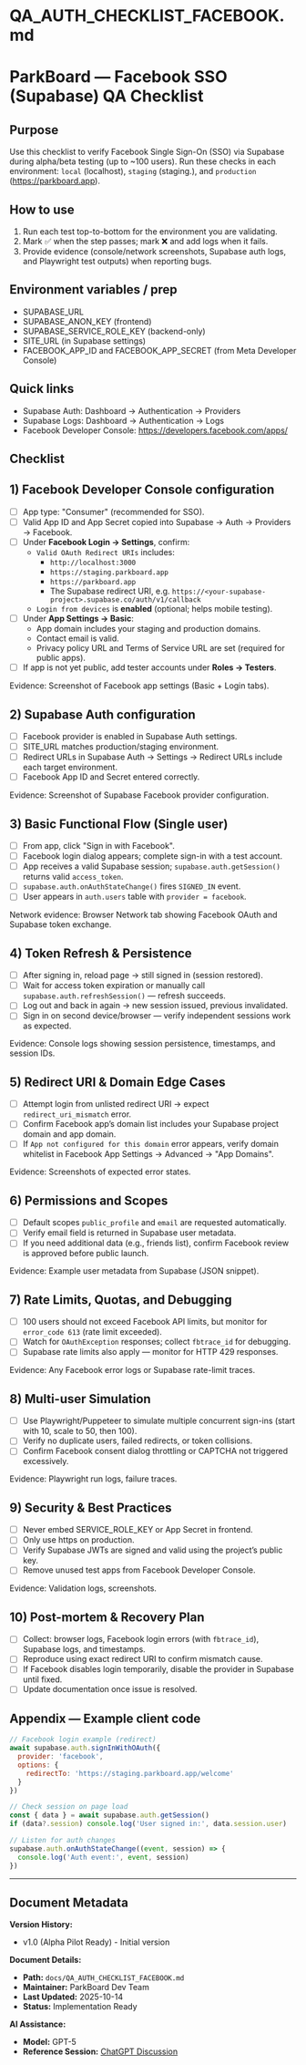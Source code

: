 
# QA_AUTH_CHECKLIST_FACEBOOK.md
ParkBoard — Facebook SSO (Supabase) QA Checklist
================================================

Purpose
-------
Use this checklist to verify Facebook Single Sign-On (SSO) via Supabase during alpha/beta testing (up to ~100 users). Run these checks in each environment: `local` (localhost), `staging` (staging.<your-domain>), and `production` (https://parkboard.app).

How to use
----------
1. Run each test top-to-bottom for the environment you are validating.
2. Mark ✅ when the step passes; mark ❌ and add logs when it fails.
3. Provide evidence (console/network screenshots, Supabase auth logs, and Playwright test outputs) when reporting bugs.

Environment variables / prep
----------------------------
- SUPABASE_URL
- SUPABASE_ANON_KEY (frontend)
- SUPABASE_SERVICE_ROLE_KEY (backend-only)
- SITE_URL (in Supabase settings)
- FACEBOOK_APP_ID and FACEBOOK_APP_SECRET (from Meta Developer Console)

Quick links
-----------
- Supabase Auth: Dashboard → Authentication → Providers
- Supabase Logs: Dashboard → Authentication → Logs
- Facebook Developer Console: https://developers.facebook.com/apps/

Checklist
---------

## 1) Facebook Developer Console configuration
- [ ] App type: "Consumer" (recommended for SSO).
- [ ] Valid App ID and App Secret copied into Supabase → Auth → Providers → Facebook.
- [ ] Under **Facebook Login → Settings**, confirm:
  - `Valid OAuth Redirect URIs` includes:
    - `http://localhost:3000`
    - `https://staging.parkboard.app`
    - `https://parkboard.app`
    - The Supabase redirect URI, e.g. `https://<your-supabase-project>.supabase.co/auth/v1/callback`
  - `Login from devices` is **enabled** (optional; helps mobile testing).
- [ ] Under **App Settings → Basic**:
  - App domain includes your staging and production domains.
  - Contact email is valid.
  - Privacy policy URL and Terms of Service URL are set (required for public apps).
- [ ] If app is not yet public, add tester accounts under **Roles → Testers**.

Evidence: Screenshot of Facebook app settings (Basic + Login tabs).

## 2) Supabase Auth configuration
- [ ] Facebook provider is enabled in Supabase Auth settings.
- [ ] SITE_URL matches production/staging environment.
- [ ] Redirect URLs in Supabase Auth → Settings → Redirect URLs include each target environment.
- [ ] Facebook App ID and Secret entered correctly.

Evidence: Screenshot of Supabase Facebook provider configuration.

## 3) Basic Functional Flow (Single user)
- [ ] From app, click "Sign in with Facebook".
- [ ] Facebook login dialog appears; complete sign-in with a test account.
- [ ] App receives a valid Supabase session; `supabase.auth.getSession()` returns valid `access_token`.
- [ ] `supabase.auth.onAuthStateChange()` fires `SIGNED_IN` event.
- [ ] User appears in `auth.users` table with `provider = facebook`.

Network evidence: Browser Network tab showing Facebook OAuth and Supabase token exchange.

## 4) Token Refresh & Persistence
- [ ] After signing in, reload page → still signed in (session restored).
- [ ] Wait for access token expiration or manually call `supabase.auth.refreshSession()` — refresh succeeds.
- [ ] Log out and back in again → new session issued, previous invalidated.
- [ ] Sign in on second device/browser — verify independent sessions work as expected.

Evidence: Console logs showing session persistence, timestamps, and session IDs.

## 5) Redirect URI & Domain Edge Cases
- [ ] Attempt login from unlisted redirect URI → expect `redirect_uri_mismatch` error.
- [ ] Confirm Facebook app’s domain list includes your Supabase project domain and app domain.
- [ ] If `App not configured for this domain` error appears, verify domain whitelist in Facebook App Settings → Advanced → "App Domains".

Evidence: Screenshots of expected error states.

## 6) Permissions and Scopes
- [ ] Default scopes `public_profile` and `email` are requested automatically.
- [ ] Verify email field is returned in Supabase user metadata.
- [ ] If you need additional data (e.g., friends list), confirm Facebook review is approved before public launch.

Evidence: Example user metadata from Supabase (JSON snippet).

## 7) Rate Limits, Quotas, and Debugging
- [ ] 100 users should not exceed Facebook API limits, but monitor for `error_code 613` (rate limit exceeded).
- [ ] Watch for `OAuthException` responses; collect `fbtrace_id` for debugging.
- [ ] Supabase rate limits also apply — monitor for HTTP 429 responses.

Evidence: Any Facebook error logs or Supabase rate-limit traces.

## 8) Multi-user Simulation
- [ ] Use Playwright/Puppeteer to simulate multiple concurrent sign-ins (start with 10, scale to 50, then 100).
- [ ] Verify no duplicate users, failed redirects, or token collisions.
- [ ] Confirm Facebook consent dialog throttling or CAPTCHA not triggered excessively.

Evidence: Playwright run logs, failure traces.

## 9) Security & Best Practices
- [ ] Never embed SERVICE_ROLE_KEY or App Secret in frontend.
- [ ] Only use https on production.
- [ ] Verify Supabase JWTs are signed and valid using the project’s public key.
- [ ] Remove unused test apps from Facebook Developer Console.

Evidence: Validation logs, screenshots.

## 10) Post-mortem & Recovery Plan
- [ ] Collect: browser logs, Facebook login errors (with `fbtrace_id`), Supabase logs, and timestamps.
- [ ] Reproduce using exact redirect URI to confirm mismatch cause.
- [ ] If Facebook disables login temporarily, disable the provider in Supabase until fixed.
- [ ] Update documentation once issue is resolved.

Appendix — Example client code
------------------------------
```js
// Facebook login example (redirect)
await supabase.auth.signInWithOAuth({
  provider: 'facebook',
  options: {
    redirectTo: 'https://staging.parkboard.app/welcome'
  }
})

// Check session on page load
const { data } = await supabase.auth.getSession()
if (data?.session) console.log('User signed in:', data.session.user)

// Listen for auth changes
supabase.auth.onAuthStateChange((event, session) => {
  console.log('Auth event:', event, session)
})
```

---

## Document Metadata

**Version History:**
- v1.0 (Alpha Pilot Ready) - Initial version

**Document Details:**
- **Path:** `docs/QA_AUTH_CHECKLIST_FACEBOOK.md`
- **Maintainer:** ParkBoard Dev Team
- **Last Updated:** 2025-10-14
- **Status:** Implementation Ready

**AI Assistance:**
- **Model:** GPT-5
- **Reference Session:** [ChatGPT Discussion](https://chatgpt.com/c/68edeb6c-4374-8324-bba7-f59432d38328)

